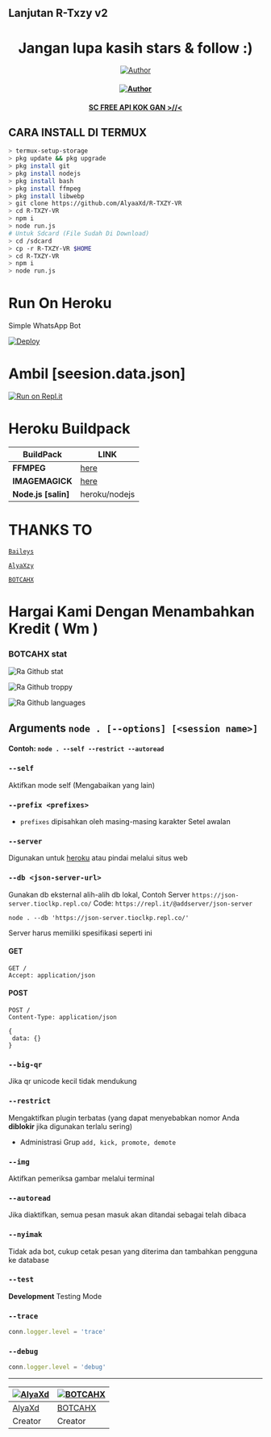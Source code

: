 
## Lanjutan R-Txzy v2

<h1 align="center">Jangan lupa kasih stars & follow :)</h1>

>
>
>
</div>
<p align="center">
  <a href="https://github.com/AlyaaXd"><img title="Author" src="https://img.shields.io/badge/Author-AlyaaXzy.svg?style=for-the-badge&logo=github" /></a>
  <h4 align="center">
  <a href="https://github.com/BOTCAHX"><img title="Author" src="https://img.shields.io/badge/Author-BOTCAHX.svg?style=for-the-badge&logo=github" /></a>
  <h4 align="center">
  <a
  <a href="https://wa.me/6289505165400">SC FREE API KOK GAN >//< </a>
</h4>
</p>

## CARA INSTALL DI TERMUX
```bash
> termux-setup-storage
> pkg update && pkg upgrade
> pkg install git
> pkg install nodejs
> pkg install bash
> pkg install ffmpeg
> pkg install libwebp
> git clone https://github.com/AlyaaXd/R-TXZY-VR
> cd R-TXZY-VR
> npm i
> node run.js
# Untuk Sdcard (File Sudah Di Download)
> cd /sdcard
> cp -r R-TXZY-VR $HOME
> cd R-TXZY-VR
> npm i
> node run.js
```

# Run On Heroku

Simple WhatsApp Bot

[![Deploy](https://www.herokucdn.com/deploy/button.svg)](https://heroku.com/deploy?template=https://github.com/AlyaaXd/Haruno-Botz)



# Ambil [seesion.data.json] 

[![Run on Repl.it](https://repl.it/badge/github/quiec/whatsAlfa)](https://replit.com/@tioclkp02/ScanQr-botwea-6#index.js?lite=1&outputonly=1#.replit)



# Heroku Buildpack

| BuildPack | LINK |
|--------|--------|
| **FFMPEG** |[here](https://github.com/jonathanong/heroku-buildpack-ffmpeg-latest) |
| **IMAGEMAGICK** | [here](https://github.com/DuckyTeam/heroku-buildpack-imagemagick) |
| **Node.js [salin]**     | heroku/nodejs|


# THANKS TO 
 [`Baileys`](https://github.com/adiwajshing/Baileys)

 [`AlyaXzy`](https://wa.me/6289505165400)

 [`BOTCAHX`](https://wa.me/6282221792667)

# Hargai Kami Dengan Menambahkan Kredit ( Wm ) 


### BOTCAHX stat
![Ra Github stat](https://github-readme-stats.vercel.app/api?username=BOTCAHX&theme=midnight-purple&show_icons=true) 

![Ra Github troppy](https://github-profile-trophy.vercel.app/?username=BOTCAHX&theme=monokai)

![Ra Github languages](https://github-readme-stats.vercel.app/api/top-langs/?username=BOTCAHX&theme=tokyonight)


## Arguments `node . [--options] [<session name>]`

#### Contoh: `node . --self --restrict --autoread`

### `--self`

Aktifkan mode self (Mengabaikan yang lain)

### `--prefix <prefixes>`

* `prefixes` dipisahkan oleh masing-masing karakter
Setel awalan

### `--server`

Digunakan untuk [heroku](https://heroku.com/) atau pindai melalui situs web

### `--db <json-server-url>`

Gunakan db eksternal alih-alih db lokal, 
Contoh Server `https://json-server.tioclkp.repl.co/`
Code: `https://repl.it/@addserver/json-server`

`node . --db 'https://json-server.tioclkp.repl.co/'`

Server harus memiliki spesifikasi seperti ini

#### GET

```http
GET /
Accept: application/json
```

#### POST

```http
POST /
Content-Type: application/json

{
 data: {}
}
```

### `--big-qr`

Jika qr unicode kecil tidak mendukung

### `--restrict`

Mengaktifkan plugin terbatas (yang dapat menyebabkan nomor Anda **diblokir** jika digunakan terlalu sering)

* Administrasi Grup `add, kick, promote, demote`

### `--img`

Aktifkan pemeriksa gambar melalui terminal

### `--autoread`

Jika diaktifkan, semua pesan masuk akan ditandai sebagai telah dibaca

### `--nyimak`

Tidak ada bot, cukup cetak pesan yang diterima dan tambahkan pengguna ke database

### `--test`

**Development** Testing Mode

### `--trace`

```js
conn.logger.level = 'trace'
```

### `--debug`

```js
conn.logger.level = 'debug'
```

---------

 [![AlyaXd](https://github.com/AlyaaXd.png?size=100)](https://github.com/AlyaaXd) | [![BOTCAHX](https://github.com/BOTCAHX.png?size=100)](https://github.com/BOTCAHX)
----|----
[AlyaXd](https://github.com/AlyaaXd) | [BOTCAHX](https://github.com/BOTCAHX)
 Creator | Creator

